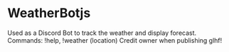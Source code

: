 # WeatherBotjs
Used as a Discord Bot to track the weather and display forecast.
Commands: !help, !weather (location)
Credit owner when publishing
glhf!
